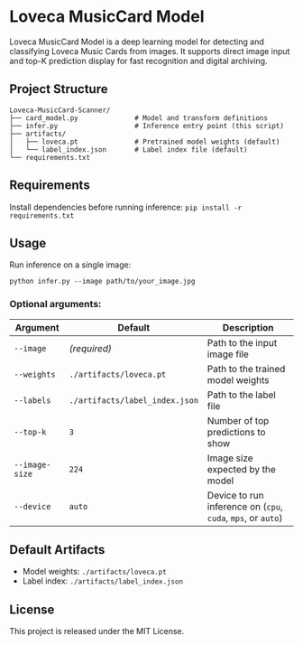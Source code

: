 # Loveca MusicCard Model
Loveca MusicCard Model is a deep learning model for detecting and classifying Loveca Music Cards from images.
It supports direct image input and top-K prediction display for fast recognition and digital archiving.

## Project Structure
```
Loveca-MusicCard-Scanner/
├── card_model.py              # Model and transform definitions
├── infer.py                   # Inference entry point (this script)
├── artifacts/
│   ├── loveca.pt              # Pretrained model weights (default)
│   └── label_index.json       # Label index file (default)
└── requirements.txt
```

## Requirements
Install dependencies before running inference:
`pip install -r requirements.txt`

## Usage
Run inference on a single image:

`python infer.py --image path/to/your_image.jpg`

### Optional arguments:
| Argument      | Default                      | Description                                                   |
|----------------|------------------------------|---------------------------------------------------------------|
| `--image`      | *(required)*                 | Path to the input image file                                  |
| `--weights`    | `./artifacts/loveca.pt`      | Path to the trained model weights                             |
| `--labels`     | `./artifacts/label_index.json` | Path to the label file                                       |
| `--top-k`      | `3`                          | Number of top predictions to show                             |
| `--image-size` | `224`                        | Image size expected by the model                              |
| `--device`     | `auto`                       | Device to run inference on (`cpu`, `cuda`, `mps`, or `auto`)  |

## Default Artifacts
- Model weights: `./artifacts/loveca.pt`
- Label index: `./artifacts/label_index.json`

## License
This project is released under the MIT License.
